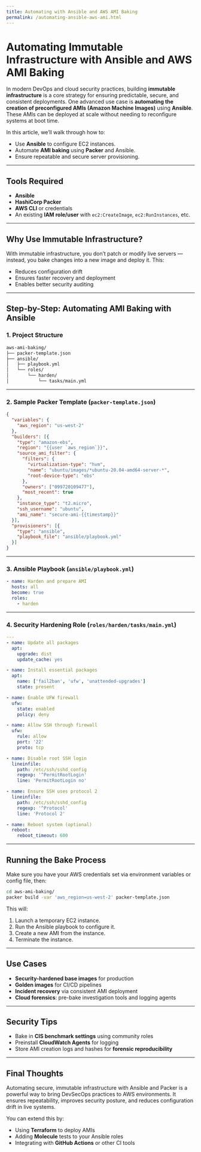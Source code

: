 ```yaml
---
title: Automating with Ansible and AWS AMI Baking
permalink: /automating-ansible-aws-ami.html
---
```


#  Automating Immutable Infrastructure with Ansible and AWS AMI Baking

In modern DevOps and cloud security practices, building **immutable infrastructure** is a core strategy for ensuring predictable, secure, and consistent deployments. One advanced use case is **automating the creation of preconfigured AMIs (Amazon Machine Images)** using **Ansible**. These AMIs can be deployed at scale without needing to reconfigure systems at boot time.

In this article, we’ll walk through how to:

* Use **Ansible** to configure EC2 instances.
* Automate **AMI baking** using **Packer** and Ansible.
* Ensure repeatable and secure server provisioning.

---

## Tools Required

* **Ansible**
* **HashiCorp Packer**
* **AWS CLI** or credentials
* An existing **IAM role/user** with `ec2:CreateImage`, `ec2:RunInstances`, etc.

---

## Why Use Immutable Infrastructure?

With immutable infrastructure, you don’t patch or modify live servers — instead, you bake changes into a new image and deploy it. This:

* Reduces configuration drift
* Ensures faster recovery and deployment
* Enables better security auditing

---

## Step-by-Step: Automating AMI Baking with Ansible

### 1. Project Structure

```bash
aws-ami-baking/
├── packer-template.json
├── ansible/
│   ├── playbook.yml
│   └── roles/
│       └── harden/
│           └── tasks/main.yml
```

---

### 2. Sample Packer Template (`packer-template.json`)

```json
{
  "variables": {
    "aws_region": "us-west-2"
  },
  "builders": [{
    "type": "amazon-ebs",
    "region": "{{user `aws_region`}}",
    "source_ami_filter": {
      "filters": {
        "virtualization-type": "hvm",
        "name": "ubuntu/images/*ubuntu-20.04-amd64-server-*",
        "root-device-type": "ebs"
      },
      "owners": ["099720109477"],
      "most_recent": true
    },
    "instance_type": "t2.micro",
    "ssh_username": "ubuntu",
    "ami_name": "secure-ami-{{timestamp}}"
  }],
  "provisioners": [{
    "type": "ansible",
    "playbook_file": "ansible/playbook.yml"
  }]
}
```

---

### 3. Ansible Playbook (`ansible/playbook.yml`)

```yaml
- name: Harden and prepare AMI
  hosts: all
  become: true
  roles:
    - harden
```

---

### 4. Security Hardening Role (`roles/harden/tasks/main.yml`)

```yaml
---
- name: Update all packages
  apt:
    upgrade: dist
    update_cache: yes

- name: Install essential packages
  apt:
    name: ['fail2ban', 'ufw', 'unattended-upgrades']
    state: present

- name: Enable UFW firewall
  ufw:
    state: enabled
    policy: deny

- name: Allow SSH through firewall
  ufw:
    rule: allow
    port: '22'
    proto: tcp

- name: Disable root SSH login
  lineinfile:
    path: /etc/ssh/sshd_config
    regexp: '^PermitRootLogin'
    line: 'PermitRootLogin no'

- name: Ensure SSH uses protocol 2
  lineinfile:
    path: /etc/ssh/sshd_config
    regexp: '^Protocol'
    line: 'Protocol 2'

- name: Reboot system (optional)
  reboot:
    reboot_timeout: 600
```

---

## Running the Bake Process

Make sure you have your AWS credentials set via environment variables or config file, then:

```bash
cd aws-ami-baking/
packer build -var 'aws_region=us-west-2' packer-template.json
```

This will:

1. Launch a temporary EC2 instance.
2. Run the Ansible playbook to configure it.
3. Create a new AMI from the instance.
4. Terminate the instance.

---

## Use Cases

* **Security-hardened base images** for production
* **Golden images** for CI/CD pipelines
* **Incident recovery** via consistent AMI deployment
* **Cloud forensics**: pre-bake investigation tools and logging agents

---

## Security Tips

* Bake in **CIS benchmark settings** using community roles
* Preinstall **CloudWatch Agents** for logging
* Store AMI creation logs and hashes for **forensic reproducibility**

---

## Final Thoughts

Automating secure, immutable infrastructure with Ansible and Packer is a powerful way to bring DevSecOps practices to AWS environments. It ensures repeatability, improves security posture, and reduces configuration drift in live systems.

You can extend this by:

* Using **Terraform** to deploy AMIs
* Adding **Molecule** tests to your Ansible roles
* Integrating with **GitHub Actions** or other CI tools
